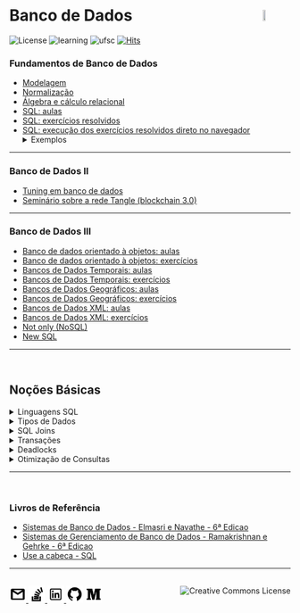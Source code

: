 # Banco de Dados <img src="images/image_bd.png" width="10%" height="10%" align="right" valign="center"/> 

![License](https://img.shields.io/badge/Code%20License-MIT-green.svg)
![learning](https://img.shields.io/badge/SQL-learning-green.svg)
![ufsc](https://img.shields.io/badge/UFSC-Banco%20de%20Dados-green.svg)
[![Hits](https://hits.seeyoufarm.com/api/count/incr/badge.svg?url=https%3A%2F%2Fgithub.com%2Fbrunocampos01%2Fbanco-de-dados&count_bg=%2379C83D&title_bg=%23555555&icon=&icon_color=%23E7E7E7&title=Views&edge_flat=false)](https://hits.seeyoufarm.com)

### **Fundamentos de Banco de Dados**
- [Modelagem](modelagem)
- [Normalização](normalizacao)
- [Álgebra e cálculo relacional](algebra_e_calculo)
- [SQL: aulas](sql/aulas)
- [SQL: exercícios resolvidos](sql/exercicios)
- [SQL: execução dos exercícios resolvidos direto no navegador](https://colab.research.google.com/drive/1_X-KgO7pNk_VU2w52FVcyHsSCjRLnsiE?usp=sharing)
	<details>	
	  <summary>Exemplos</summary>
	  <img src="https://github.com/brunocampos01/brunocampos01/blob/main/images/gif_googlecolab_database.gif" />
	  <br/>
	</details>

 
---

### Banco de Dados II
- [Tuning em banco de dados](bd_II)
- [Seminário sobre a rede Tangle (blockchain 3.0)](bd_II/exercicios/seminario_rede_tangle.pptx)

---

### Banco de Dados III
 - [Banco de dados orientado à objetos: aulas](bd_III/banco_de_dados_SQL/aulas/bd_orientado_a_objetos)
 - [Banco de dados orientado à objetos: exercícios](bd_III/banco_de_dados_SQL/exercicios/exercicios_bdoo)
 - [Bancos de Dados Temporais: aulas](bd_III/banco_de_dados_SQL/aulas/bd_temporais)
 - [Bancos de Dados Temporais: exercícios](bd_III/banco_de_dados_SQL/exercicios/exercicios_bdt)
 - [Bancos de Dados Geográficos: aulas](bd_III//banco_de_dados_SQL/aulas/bd_geograficos)
 - [Bancos de Dados Geográficos: exercícios](bd_III//banco_de_dados_SQL/exercicios/exercicios_bdgeograficos)
 - [Bancos de Dados XML: aulas](bd_III//banco_de_dados_SQL/aulas/bd_xml)
 - [Bancos de Dados XML: exercícios](bd_III//banco_de_dados_SQL/exercicios/exercicios_bd_xml)
 - [Not only (NoSQL)](bd_III//banco_de_dados_noSQL)
 - [New SQL](bd_III//banco_de_dados_newSQL)
 
---

<br/>

## **Noções Básicas** 

<details>	
  <summary><a> Linguagens SQL</a></summary>

  - **DDL** (Linguagem de Definição de Dados), que lida com esquemas e descrições de banco de dados.
  - **DML** (Linguagem de Manipulação de Dados), que lida com a manipulação de dados e inclui instruções SQL mais comuns, como SELECT, INSERT, UPDATE, DELETE etc.
  - **DCL** (Linguagem de Controle de Dados), que inclui comandos como GRANT, e principalmente relacionado com direitos, permissões e outros controles do sistema de banco de dados.
  <br/>
</details>

<details>	
  <summary><a> Tipos de Dados</a></summary>

  [Cheat Sheet](https://gist.github.com/janikvonrotz/6e27788f662fcdbba3fb#datatypes)
  <br/>
</details>

<details>	
  <summary><a> SQL Joins</a></summary>

  <img src="images/sql_join.png" width="80%" height="80%" align="center" valign="center"/> 
  <br/>
</details>

<details>	
  <summary><a> Transações</a></summary>

  Transação em banco de dados é uma coleção de várias operações ex: `SELECT`, `UPDATE`, `DELETE` ou `INSERT` como uma **única unidade de trabalho**.
  <br/>
  Podemos definir onde a transação começará e quando terminará. Para iniciar a transação, usamos a sintaxe `BEGIN`.
  <br/>
  Se as consultas em uma transação foram executadas com sucesso, salvamos as alterações usando a sintaxe `COMMIT`. Se as consultas em uma transação falharem na execução, então reverteremos as alterações antes da execução da transação usando a sintaxe `ROLLBACK`.
  
  <img src="images/transaction.jpeg" width="80%" height="80%" align="center" valign="center"/> 
  
  Ex:
  ```sql
  SELECT BALANCE FROM ACCOUNT WHERE ID = 1
  UPDATE ACCOUNT SET BALANCE = BALANCE - 100 WHERE ID = 1
  UPDATE ACCOUNT SET BALANCE = BALANCE + 100 WHERE ID = 2
  ```
  
  <img src="images/commit.png" width="50%" height="70%" align="center" valign="center"/> 
  
  <img src="images/rollback.png" width="50%" height="70%" align="center" valign="center"/> 
  
  <br/>
  
  <details>	
  <summary><a> Propriedades das Trasações</a></summary>
    
  Todo banco de dados RELACIONAL deve possuir as propriedades ACID:
  - **ATOMICIDADE**: todas as operações de uma transação são realizadas. Isso significa que em caso de sucesso deve ser executada totalmente e em casos de erros ou falhas deve ser abortada por completo.
  - **CONSISTENCIA**: leva o DB de um estado consistente para outro estado consistente.
  - **INDEPENDENCIA**: o processamento de transações não deve interferir em outras transações.
  - **DURABILIDADE**: resultados de operações confirmadas não devem interferir em outras transações.
  <br/>
  </details>
  
  <details>	
  <summary><a> Controle de transações</a></summary>
    
  Controle de transações serve para garantir as caracteristicas fundamentais de uma transação (ACID).
  <br/>
  </details>
  
  
  <details>	
  <summary><a> Protocolo 2phase commit</a></summary>
    
  - Preparação: um dos participantes é eleito coordenador e envia a cada nodo uma solicitação para preparar para o commit.
  - Commit: se todos os nodos participantes estão prontos, o coordenador envia um sinal de commit para cada participante e depois executa
    - Se um nodo falhar na preparação do coomit, o coordenador manda um sinal de rollback para todos.
    - Se o nodo coordenador cair: haverá um backup que será eleito. Em seguida por broadcast, os outros nodos são avisados da mundança.
  <br/>
  </details>
  
  <br/>
</details>


<details>	
  <summary><a> Deadlocks</a></summary>
 
Lock é quando uma ação está sendo tomada em um banco de dados e para evitar a concorrência de 2 comandos em cima do mesmo registro ou tabela, um lock (travamento) é executado. Quando um lock é ativo a transação por sua vez aguarda o unlock (destravamento) da tarefa que estava a sua frente para assim poder ser executada. 
<br/>
Já o DeadLock, é um caso que ocorre nos bancos de dados quando são feitos muitos lock’s que dependem de outros lock’s para prosseguirem, causando uma fila eterna de bloqueio.

<img src="images/deadlock.png" width="80%" height="80%" align="center" valign="center"/> 

<br/>

Isso causa um ciclo de dependências (dependência cíclica) e assim impedindo que qualquer tarefa possa ser executada. Geralmente em casos assim, os SGBD’s cancelam ambas as transações para que as próximas possam ser realizadas.

  <br/>
</details>


<details>	
  <summary><a> Otimização de Consultas</a></summary>
 
  É sempre necessário levar em conta:
  - replicação dos dados
  - reconstrução das relações a partir de fragmentos
  - tempo de recuperação
  - tempo de processamento
  - transmissão pela rede
  
  #### Fragmentação de Dados
  Um dado ou relação será fragmentado e armazenado em diferentes nodos.<br>
  A fragmentação pode ser de 2 formas:
  - Horizontal: os fragmentos são definidos por SELEÇÃO
  - Vertical: os fragmentos são definidos por PROJEÇÃO

  <br/>
</details>


---

<br/>

### **Livros de Referência**
- [Sistemas de Banco de Dados - Elmasri e Navathe - 6ª Edicao](https://github.com/brunocampos01/banco-de-dados/blob/master/livros/Sistemas%20de%20Banco%20de%20Dados%20navathe%206%C2%AA%20Edicao.pdf)
- [Sistemas de Gerenciamento de Banco de Dados - Ramakrishnan e Gehrke - 6ª Edicao](https://github.com/brunocampos01/banco-de-dados/blob/master/livros/Sistemas%20de%20Gerenciamento%20de%20Banco%20de%20Dados%20-%203%C2%AA%20Ed.pdf)
- [Use a cabeca - SQL](https://github.com/brunocampos01/banco-de-dados/blob/master/livros/Use%20a%20Cabeca%20-%20SQL.pdf)

---

<p  align="left">
	<br/>
	<a href="mailto:brunocampos01@gmail.com" target="_blank"><img src="https://github.com/brunocampos01/brunocampos01/blob/main/images/email.png" width="30">
	</a>
	<a href="https://stackoverflow.com/users/8329698/bruno-campos" target="_blank"><img src="https://github.com/brunocampos01/brunocampos01/blob/main/images/stackoverflow.png" width="30">
	</a>
	<a href="https://www.linkedin.com/in/brunocampos01" target="_blank"><img src="https://github.com/brunocampos01/brunocampos01/blob/main/images/linkedin.png" width="30">
	</a>
	<a href="https://github.com/brunocampos01" target="_blank"><img src="https://github.com/brunocampos01/brunocampos01/blob/main/images/github.png" width="30"></a>
	<a href="https://medium.com/@brunocampos01" target="_blank"><img src="https://github.com/brunocampos01/brunocampos01/blob/main/images/medium.png" width="30">
	</a>
    <a rel="license" href="http://creativecommons.org/licenses/by-sa/4.0/"><img alt="Creative Commons License" style="border-width:0" src="https://i.creativecommons.org/l/by-sa/4.0/88x31.png",  align="right" />
    </a>
    <br/>
</p>

